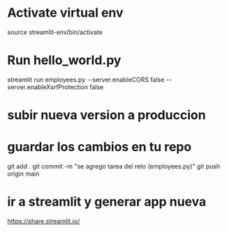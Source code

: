 # Activate virtual env
source streamlit-env/bin/activate

# Run hello_world.py
streamlit run employees.py --server.enableCORS false --server.enableXsrfProtection false

# subir nueva version a produccion
  # guardar los cambios en tu repo
  git add .
  git commit -m "se agrego tarea del reto (employees.py)"
  git push origin main

  # ir a streamlit y generar app nueva
   https://share.streamlit.io/ 

